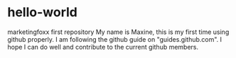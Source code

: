# hello-world
marketingfoxx first repository
My name is Maxine, this is my first time using github properly.  I am following the github guide on "guides.github.com". I hope I can do well and contribute to the current github members.
